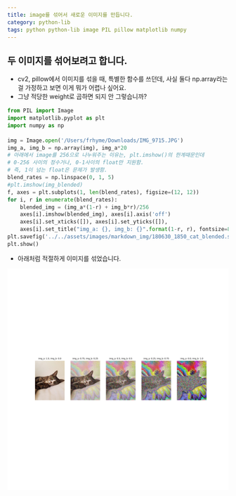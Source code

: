 ```yaml
---
title: image를 섞어서 새로운 이미지를 만듭니다. 
category: python-lib
tags: python python-lib image PIL pillow matplotlib numpy 
---
```


## 두 이미지를 섞어보려고 합니다. 

- cv2, pillow에서 이미지를 섞을 때, 특별한 함수를 쓰던데, 사실 둘다 np.array라는걸 가정하고 보면 이게 뭐가 어렵나 싶어요. 
- 그냥 적당한 weight로 곱하면 되지 안 그렇습니까? 

```python
from PIL import Image
import matplotlib.pyplot as plt
import numpy as np 

img = Image.open('/Users/frhyme/Downloads/IMG_9715.JPG')
img_a, img_b = np.array(img), img_a*20
# 아래에서 image를 256으로 나누워주는 이유는, plt.imshow()의 한계때문인데
# 0-256 사이의 정수거나, 0-1사이의 float만 지원함. 
# 즉, 1이 넘는 float은 문제가 발생함. 
blend_rates = np.linspace(0, 1, 5)
#plt.imshow(img_blended)
f, axes = plt.subplots(1, len(blend_rates), figsize=(12, 12))
for i, r in enumerate(blend_rates):
    blended_img = (img_a*(1-r) + img_b*r)/256
    axes[i].imshow(blended_img), axes[i].axis('off')
    axes[i].set_xticks([]), axes[i].set_yticks([]), 
    axes[i].set_title("img_a: {}, img_b: {}".format(1-r, r), fontsize=8)
plt.savefig('../../assets/images/markdown_img/180630_1850_cat_blended.svg', pad_inches=0)
plt.show()
```

- 아래처럼 적절하게 이미지를 섞었습니다. 

![](/assets/images/markdown_img/180630_1850_cat_blended.svg)